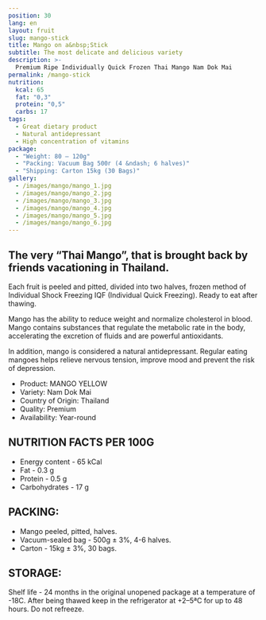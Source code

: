 ```yaml
---
position: 30
lang: en
layout: fruit
slug: mango-stick
title: Mango on a&nbsp;Stick
subtitle: The most delicate and delicious variety
description: >-
  Premium Ripe Individually Quick Frozen Thai Mango Nam Dok Mai
permalink: /mango-stick
nutrition:
  kcal: 65
  fat: "0,3"
  protein: "0,5"
  carbs: 17
tags:
  - Great dietary product
  - Natural antidepressant
  - High concentration of vitamins
package:
  - "Weight: 80 — 120g"
  - "Packing: Vacuum Bag 500г (4 &ndash; 6 halves)"
  - "Shipping: Carton 15kg (30 Bags)"
gallery:
  - /images/mango/mango_1.jpg
  - /images/mango/mango_2.jpg
  - /images/mango/mango_3.jpg
  - /images/mango/mango_4.jpg
  - /images/mango/mango_5.jpg
  - /images/mango/mango_6.jpg
---
```


## The very “Thai Mango”, that is brought back by friends vacationing in Thailand.

Each fruit is peeled and pitted, divided into two halves, frozen
method of Individual Shock Freezing IQF (Individual Quick Freezing).
Ready to eat after thawing.

Mango has the ability to reduce weight and normalize cholesterol in
blood. Mango contains substances that regulate the metabolic rate in
the body, accelerating the excretion of fluids and are powerful antioxidants.

In addition, mango is considered a natural antidepressant. Regular
eating mangoes helps relieve nervous tension, improve mood and
prevent the risk of depression.

* Product: MANGO YELLOW
* Variety: Nam Dok Mai
* Country of Origin: Thailand
* Quality: Premium
* Availability: Year-round

## NUTRITION FACTS PER 100G

* Energy content - 65 kCal
* Fat - 0.3 g
* Protein - 0.5 g
* Carbohydrates - 17 g

## PACKING:

* Mango peeled, pitted, halves.
* Vacuum-sealed bag - 500g ± 3%, 4-6 halves.
* Carton - 15kg ± 3%, 30 bags.

## STORAGE:

Shelf life - 24 months in the original unopened package at a temperature of -18С.
After being thawed keep in the refrigerator at +2–5ªС for up to 48 hours.
Do not refreeze.
